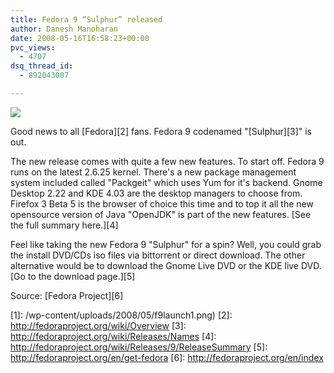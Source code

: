 ```yaml
---
title: Fedora 9 “Sulphur” released
author: Danesh Manoharan
date: 2008-05-16T16:58:23+00:00
pvc_views:
  - 4707
dsq_thread_id:
  - 892043007

---
```

![](/wp-content/uploads/2008/05/f9launch1-500x166.png)

Good news to all [Fedora][2] fans. Fedora 9 codenamed "[Sulphur][3]" is out.

The new release comes with quite a few new features. To start off. Fedora 9 runs on the latest 2.6.25 kernel. There's a new package management system included called "Packgeit" which uses Yum for it's backend. Gnome Desktop 2.22 and KDE 4.03 are the desktop managers to choose from. Firefox 3 Beta 5 is the browser of choice this time and to top it all the new opensource version of Java "OpenJDK" is part of the new features. [See the full summary here.][4]

Feel like taking the new Fedora 9 "Sulphur" for a spin? Well, you could grab the install DVD/CDs iso files via bittorrent or direct download. The other alternative would be to download the Gnome Live DVD or the KDE live DVD. [Go to the download page.][5]

Source: [Fedora Project][6]

 [1]: /wp-content/uploads/2008/05/f9launch1.png)
 [2]: http://fedoraproject.org/wiki/Overview
 [3]: http://fedoraproject.org/wiki/Releases/Names
 [4]: http://fedoraproject.org/wiki/Releases/9/ReleaseSummary
 [5]: http://fedoraproject.org/en/get-fedora
 [6]: http://fedoraproject.org/en/index